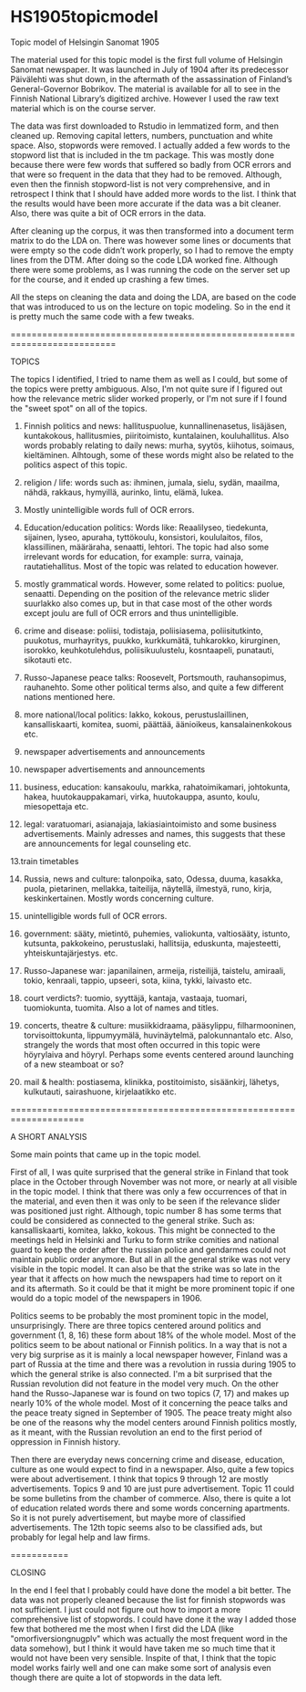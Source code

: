 # HS1905topicmodel

Topic model of Helsingin Sanomat 1905


The material used for this topic model is the first full volume of Helsingin Sanomat newspaper. It was launched in July of 1904 after its predecessor Päivälehti was shut down, in the aftermath of the assassination of Finland’s General-Governor Bobrikov. 
The material is available for all to see in the Finnish National Library’s digitized archive. However I used the raw text material which is on the course server. 

The data was first downloaded to Rstudio in lemmatized form, and then cleaned up. Removing capital letters, numbers, punctuation and white space. Also, stopwords were removed. I actually added a few words to the stopword list that is included in the tm package. This was mostly done because there were few words that suffered so badly from OCR errors and that were so frequent in the data that they had to be removed. Although, even then the finnish stopword-list is not very comprehensive, and in retrospect I think that I should have added more words to the list.  I think that the results would have been more accurate if the data was a bit cleaner. Also, there was quite a bit of OCR errors in the data. 

After cleaning up the corpus, it was then transformed into a document term matrix to do the LDA on. There was however some lines or documents that were empty so the code didn’t work properly, so I had to remove the empty lines from the DTM. After doing so the code LDA worked fine. Although there were some problems, as I was running the code on the server set up for the course, and it ended up crashing a few times. 

All the steps on cleaning the data and doing the LDA, are based on the code that was introduced to us on the lecture on topic modeling. So in the end it is pretty much the same code with a few tweaks. 

==========================================================================

TOPICS

The topics I identified, I tried to name them as well as I could, but some of the topics were pretty ambiguous. Also, I'm not quite sure if I figured out how the relevance metric slider worked properly, or I'm not sure if I found the "sweet spot" on all of the topics. 

1. Finnish politics and news: hallituspuolue, kunnallinenasetus, lisäjäsen, kuntakokous, hallitusmies, piiritoimisto, kuntalainen, kouluhallitus. Also words probably relating to daily news: murha, syytös, kiihotus, soimaus, kieltäminen. Alhtough, some of these words might also be related to the politics aspect of this topic. 

2. religion / life: words such as: ihminen, jumala, sielu, sydän, maailma, nähdä, rakkaus, hymyillä, aurinko, lintu, elämä, lukea.

3. Mostly unintelligible words full of OCR errors. 

4. Education/education politics: Words like: Reaalilyseo, tiedekunta, sijainen, lyseo, apuraha, tyttökoulu, konsistori, koululaitos, filos, klassillinen, määräraha, senaatti, lehtori. The topic had also some irrelevant words for education, for example: surra, vainaja, rautatiehallitus. Most of the topic was related to education however. 

5. mostly grammatical words. However, some related to politics: puolue, senaatti. Depending on the position of the relevance metric slider suurlakko also comes up, but in that case most of the other words except joulu are full of OCR errors and thus unintelligible. 

6. crime and disease: poliisi, todistaja, poliisiasema, poliisitutkinto, puukotus, murhayritys, puukko, kurkkumätä, tuhkarokko, kirurginen, isorokko, keuhkotulehdus, poliisikuulustelu, kosntaapeli, punatauti, sikotauti etc. 

7. Russo-Japanese peace talks: Roosevelt, Portsmouth, rauhansopimus, rauhanehto. Some other political terms also, and quite a few different nations mentioned here. 

8. more national/local politics: lakko, kokous, perustuslaillinen, kansalliskaarti, komitea, suomi, päättää, äänioikeus, kansalainenkokous etc.

9. newspaper advertisements and announcements 

10. newspaper advertisements and announcements

11. business, education: kansakoulu, markka, rahatoimikamari, johtokunta, hakea, huutokauppakamari, virka, huutokauppa, asunto, koulu, miesopettaja etc.  

12. legal: varatuomari, asianajaja, lakiasiaintoimisto and some business advertisements. Mainly adresses and names, this suggests that these are announcements for legal counseling etc.

13.train timetables

14. Russia, news and culture: talonpoika, sato, Odessa, duuma, kasakka, puola, pietarinen, mellakka, taiteilija, näytellä, ilmestyä, runo, kirja, keskinkertainen. Mostly words concerning culture. 

15. unintelligible words full of OCR errors.

16. government: sääty, mietintö, puhemies, valiokunta, valtiosääty, istunto, kutsunta, pakkokeino, perustuslaki, hallitsija, eduskunta, majesteetti, yhteiskuntajärjestys. etc. 

17. Russo-Japanese war: japanilainen, armeija, risteilijä, taistelu, amiraali, tokio, kenraali, tappio, upseeri, sota, kiina, tykki, laivasto etc. 

18. court verdicts?: tuomio, syyttäjä, kantaja, vastaaja, tuomari, tuomiokunta, tuomita. Also a lot of names and titles. 

19. concerts, theatre & culture: musiikkidraama, pääsylippu, filharmooninen, torvisoittokunta, lippumyymälä, huvinäytelmä, palokunnantalo etc. Also, strangely the words that most often occurred in this topic were höyrylaiva and höyryl. Perhaps some events centered around launching of a new steamboat or so?

20. mail & health: postiasema, klinikka, postitoimisto, sisäänkirj, lähetys, kulkutauti, sairashuone, kirjelaatikko etc. 

====================================================================

A SHORT ANALYSIS

Some main points that came up in the topic model. 

First of all, I was quite surprised that the general strike in Finland that took place in the October through November was not more, or nearly at all visible in the topic model. I think that there was only a few occurrences of that in the material, and even then it was only to be seen if the relevance slider was positioned just right. Although, topic number 8 has some terms that could be considered as connected to the general strike. Such as: kansalliskaarti, komitea, lakko, kokous. This might be connected to the meetings held in Helsinki and Turku to form strike comities and national guard to keep the order after the russian police and gendarmes could not maintain public order anymore. But all in all the general strike was not very visible in the topic model. It can also be that the strike was so late in the year that it affects on how much the newspapers had time to report on it and its aftermath. So it could be that it might be more prominent topic if one would do a topic model of the newspapers in 1906. 

Politics seems to be probably the most prominent topic in the model, unsurprisingly. There are three topics centered around politics and government (1, 8, 16) these form about 18% of the whole model. Most of the politics seem to be about national or Finnish politics. In a way that is not a very big surprise as it is mainly a local newspaper however, Finland was a part of Russia at the time and there was a revolution in russia during 1905 to which the general strike is also connected. I'm a bit surprised that the Russian revolution did not feature in the model very much. On the other hand the Russo-Japanese war is found on two topics (7, 17) and makes up nearly 10% of the whole model. Most of it concerning the peace talks and the peace treaty signed in September of 1905. The peace treaty might also be one of the reasons why the model centers around Finnish politics mostly, as it meant, with the Russian revolution an end to the first period of oppression in Finnish history. 

Then there are everyday news concerning crime and disease, education, culture as one would expect to find in a newspaper. Also, quite a few topics were about advertisement. I think that topics 9 through 12 are mostly advertisements. Topics 9 and 10 are just pure advertisement. Topic 11 could be some bulletins from the chamber of commerce. Also, there is quite a lot of education related words there and some words concerning apartments. So it is not purely advertisement, but maybe more of classified advertisements. The 12th topic seems also to be classified ads, but probably for legal help and law firms. 

===========

CLOSING

In the end I feel that I probably could have done the model a bit better. The data was not properly cleaned because the list for finnish stopwords was not sufficient. I just could not figure out how to import a more comprehensive list of stopwords. I could have done it the way I added those few that bothered me the most when I first did the LDA (like "omorfiversiongnugplv" which was actually the most frequent word in the data somehow), but I think it would have taken me so much time that it would not have been very sensible. Inspite of that, I think that the topic model works fairly well and one can make some sort of analysis even though there are quite a lot of stopwords in the data left.

